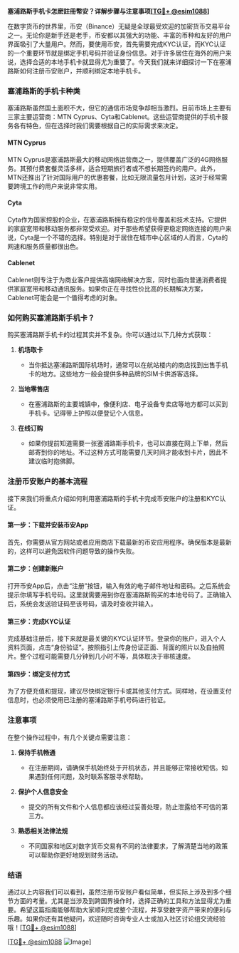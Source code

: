 **塞浦路斯手机卡怎麽註冊幣安？详解步骤与注意事项[[TG💪+ @esim1088](https://t.me/s/esim1088)]**

在数字货币的世界里，币安（Binance）无疑是全球最受欢迎的加密货币交易平台之一。无论你是新手还是老手，币安都以其强大的功能、丰富的币种和友好的用户界面吸引了大量用户。然而，要使用币安，首先需要完成KYC认证，而KYC认证的一个重要环节就是绑定手机号码并验证身份信息。对于许多居住在海外的用户来说，选择合适的本地手机卡就显得尤为重要了。今天我们就来详细探讨一下在塞浦路斯如何注册币安账户，并顺利绑定本地手机卡。

### 塞浦路斯的手机卡种类

塞浦路斯虽然国土面积不大，但它的通信市场竞争却相当激烈。目前市场上主要有三家主要运营商：MTN Cyprus、Cyta和Cablenet。这些运营商提供的手机卡服务各有特色，但在选择时我们需要根据自己的实际需求来决定。

#### MTN Cyprus
MTN Cyprus是塞浦路斯最大的移动网络运营商之一，提供覆盖广泛的4G网络服务。其预付费套餐灵活多样，适合短期旅行者或不想长期签约的用户。此外，MTN还推出了针对国际用户的优惠套餐，比如无限流量包月计划，这对于经常需要跨境工作的用户来说非常实用。

#### Cyta
Cyta作为国家控股的企业，在塞浦路斯拥有稳定的信号覆盖和技术支持。它提供的家庭宽带和移动服务都非常受欢迎。对于那些希望获得更稳定网络连接的用户来说，Cyta是一个不错的选择。特别是对于居住在城市中心区域的人而言，Cyta的网速和服务质量都很出色。

#### Cablenet
Cablenet则专注于为商业客户提供高端网络解决方案，同时也面向普通消费者提供家庭宽带和移动通讯服务。如果你正在寻找性价比高的长期解决方案，Cablenet可能会是一个值得考虑的对象。

### 如何购买塞浦路斯手机卡？

购买塞浦路斯手机卡的过程其实并不复杂。你可以通过以下几种方式获取：

1. **机场取卡**
   - 当你抵达塞浦路斯国际机场时，通常可以在航站楼内的商店找到出售手机卡的地方。这些地方一般会提供多种品牌的SIM卡供游客选择。
   
2. **当地零售店**
   - 在塞浦路斯的主要城镇中，像便利店、电子设备专卖店等地方都可以买到手机卡。记得带上护照以便登记个人信息。

3. **在线订购**
   - 如果你提前知道需要一张塞浦路斯手机卡，也可以直接在网上下单，然后邮寄到你的地址。不过这种方式可能需要几天时间才能收到卡片，因此不建议临时抱佛脚。

### 注册币安账户的基本流程

接下来我们将重点介绍如何利用塞浦路斯的手机卡完成币安账户的注册和KYC认证。

#### 第一步：下载并安装币安App
首先，你需要从官方网站或者应用商店下载最新的币安应用程序。确保版本是最新的，这样可以避免因软件问题导致的操作失败。

#### 第二步：创建新账户
打开币安App后，点击“注册”按钮，输入有效的电子邮件地址和密码。之后系统会提示你填写手机号码。这里就需要用到你在塞浦路斯购买的本地号码了。正确输入后，系统会发送验证码至该号码，请及时查收并输入。

#### 第三步：完成KYC认证
完成基础注册后，接下来就是最关键的KYC认证环节。登录你的账户，进入个人资料页面，点击“身份验证”。按照指引上传身份证正面、背面的照片以及自拍照片。整个过程可能需要几分钟到几小时不等，具体取决于审核速度。

#### 第四步：绑定支付方式
为了方便充值和提现，建议尽快绑定银行卡或其他支付方式。同样地，在设置支付信息时，也必须使用已注册的塞浦路斯手机号码进行验证。

### 注意事项

在整个操作过程中，有几个关键点需要注意：

1. **保持手机畅通**
   - 在注册期间，请确保手机始终处于开机状态，并且能够正常接收短信。如果遇到任何问题，及时联系客服寻求帮助。

2. **保护个人信息安全**
   - 提交的所有文件和个人信息都应该经过妥善处理，防止泄露给不可信的第三方。

3. **熟悉相关法律法规**
   - 不同国家和地区对数字货币交易有不同的法律要求，了解清楚当地的政策可以帮助你更好地规划财务活动。

### 结语

通过以上内容我们可以看到，虽然注册币安账户看似简单，但实际上涉及到多个细节方面的考量。尤其是当涉及到跨国界操作时，选择正确的工具和方法显得尤为重要。希望这篇指南能够帮助大家顺利完成整个流程，并享受数字资产带来的便利与乐趣。如果你还有其他疑问，欢迎随时咨询专业人士或加入社区讨论组交流经验哦！[[TG💪+ @esim1088](https://t.me/s/esim1088)]

[[TG💪+ @esim1088](https://t.me/s/esim1088) ![Image](https://i.postimg.cc/4NQfJmqS/Snipaste-2025-05-13-00-14-12.png)]